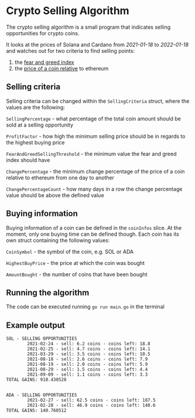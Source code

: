 # Crypto Selling Algorithm

The crypto selling algorithm is a small program that indicates selling opportunities for crypto coins.

It looks at the prices of Solana and Cardano from _2021-01-18_ to _2022-01-18_  and watches out for two criteria to find selling points:

1. the [fear and greed index](https://alternative.me/crypto/fear-and-greed-index/)
2. the [price of a coin relative](https://www.coingecko.com/en/coins/solana) to ethereum

## Selling criteria

Selling criteria can be changed within the `SellingCriteria` struct, where the values are the following:

`SellingPercentage` -  what percentage of the total coin amount should be sold at a selling opportunity

`ProfitFactor` - how high the minimum selling price should be in regards to the highest buying price

`FearAndGreedSellingThreshold` - the minimum value the fear and greed index should have

`ChangePercentage` - the minimum change percentage of the price of a coin relative to ethereum from one day to another 

`ChangePercentageCount` - how many days in a row the change percentage value should be above the defined value

## Buying information 

Buying information of a coin can be defined in the `coinInfos` slice. At the moment, only one buying time can be defined though. Each coin has its own struct containing the following values:

`CoinSymbol` - the symbol of the coin, e.g. SOL or ADA

`HighestBuyPrice` - the price at which the coin was bought

`AmountBought` - the number of coins that have been bought

## Running the algorithm

The code can be executed running `go run main.go` in the terminal

## Example output

```
SOL - SELLING OPPORTUNITIES
        2021-02-24 - sell: 6.2 coins - coins left: 18.8
        2021-02-25 - sell: 4.7 coins - coins left: 14.1
        2021-03-29 - sell: 3.5 coins - coins left: 10.5
        2021-08-18 - sell: 2.6 coins - coins left: 7.9
        2021-08-19 - sell: 2.0 coins - coins left: 5.9
        2021-08-29 - sell: 1.5 coins - coins left: 4.4
        2021-09-09 - sell: 1.1 coins - coins left: 3.3
TOTAL GAINS: 910.430528


ADA - SELLING OPPORTUNITIES
        2021-02-27 - sell: 62.5 coins - coins left: 187.5
        2021-02-28 - sell: 46.9 coins - coins left: 140.6
TOTAL GAINS: 140.760512
```
